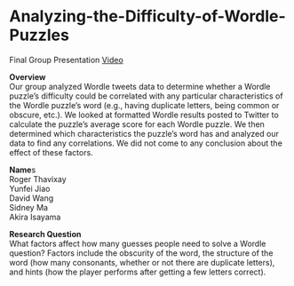 # Analyzing-the-Difficulty-of-Wordle-Puzzles

Final Group Presentation [Video](https://www.youtube.com/watch?v=6xBuQ1X5QB8)


<b>Overview</b><br>
Our group analyzed Wordle tweets data to determine whether a Wordle puzzle’s difficulty could be correlated with any particular characteristics of the Wordle puzzle’s word (e.g., having duplicate letters, being common or obscure, etc.). We looked at formatted Wordle results posted to Twitter to calculate the puzzle’s average score for each Wordle puzzle. We then determined which characteristics the puzzle’s word has and analyzed our data to find any correlations. We did not come to any conclusion about the effect of these factors.

<b>Name</b>s<br>
Roger Thavixay<br>
Yunfei Jiao<br>
David Wang<br>
Sidney Ma<br>
Akira Isayama<br>

<b>Research Question</b><br>
What factors affect how many guesses people need to solve a Wordle question? Factors include the obscurity of the word, the structure of the word (how many consonants, whether or not there are duplicate letters), and hints (how the player performs after getting a few letters correct).
